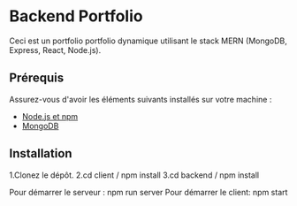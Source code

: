 # Backend Portfolio

Ceci est un portfolio portfolio dynamique utilisant le stack MERN (MongoDB, Express, React, Node.js).

## Prérequis

Assurez-vous d'avoir les éléments suivants installés sur votre machine :

- [Node.js et npm](https://nodejs.org/)
- [MongoDB](https://www.mongodb.com/)

## Installation

1.Clonez le dépôt.
2.cd client / npm install
3.cd backend / npm install

Pour démarrer le serveur : npm run server 
Pour démarrer le client: npm start 





